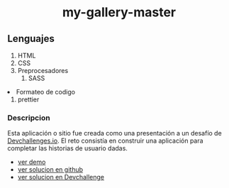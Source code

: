 <h1 align="center"> my-gallery-master </h1>
<h2> Lenguajes </h2>

<ol>
<li>HTML</li>
<li>CSS</li>
<li>
Preprocesadores
<ol>
    <li>SASS</li>
    </ol>
</ol>

</li>
<li>
Formateo de codigo
<ol>
    <li>prettier</li>
    </ol>
</ol>

</li>

<h3> Descripcion </h3>

<p>
Esta aplicación o sitio fue creada como una presentación a un desafío de <a href="http://devchallenges.io" target="_blank">Devchallenges.io</a>. El reto consistía en construir una aplicación para completar las historias de usuario dadas.
</p>

<ul>
<li><a href="http://ruthless-business.surge.sh/" target="_blank"> ver demo </a></li>
<li><a href="https://github.com/jean-carlos-19/recipe-page-master" target="_blank"> ver solucion en github </a></li>
<li><a href="https://devchallenges.io/solutions/NPUEWxYZCKMCyo0IVcvz" target="_blank"> ver solucion en Devchallenge </a></li>
</ul>
